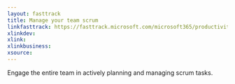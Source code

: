 ```yaml
---
layout: fasttrack
title: Manage your team scrum
linkfasttrack: https://fasttrack.microsoft.com/microsoft365/productivitylibrary/Manage-your-team-scrum 
xlinkdev: 
xlink: 
xlinkbusiness: 
xsource: 
---
```

Engage the entire team in actively planning and managing scrum tasks.